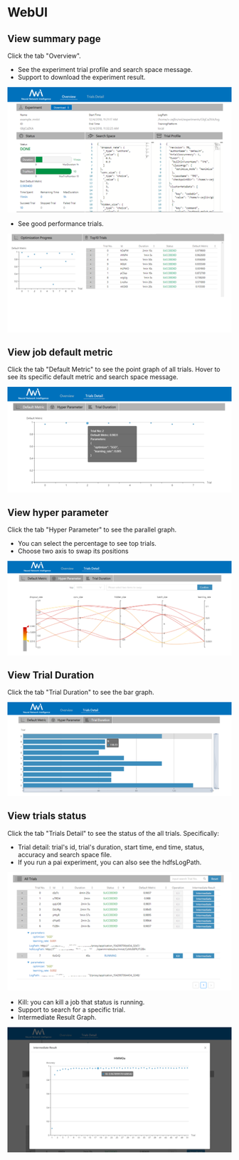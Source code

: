 # WebUI

## View summary page

Click the tab "Overview".

* See the experiment trial profile and search space message.
* Support to download the experiment result.

![](./img/over1.png)

* See good performance trials.

![](./img/over2.png)

## View job default metric

Click the tab "Default Metric" to see the point graph of all trials. Hover to see its specific default metric and search space message.

![](./img/accuracy.png)

## View hyper parameter

Click the tab "Hyper Parameter" to see the parallel graph.

* You can select the percentage to see top trials.
* Choose two axis to swap its positions

![](./img/hyperPara.png)

## View Trial Duration

Click the tab "Trial Duration" to see the bar graph.

![](./img/trial_duration.png)

## View trials status

Click the tab "Trials Detail" to see the status of the all trials. Specifically:

* Trial detail: trial's id, trial's duration, start time, end time, status, accuracy and search space file.
* If you run a pai experiment, you can also see the hdfsLogPath.

![](./img/table_openrow.png)

* Kill: you can kill a job that status is running.
* Support to search for a specific trial.
* Intermediate Result Graph.

![](./img/intermediate.png)